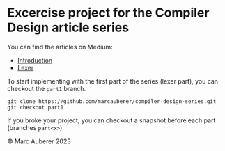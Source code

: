 # Excercise project for the Compiler Design article series

You can find the articles on Medium:

- [Introduction](https://medium.com/p/c6ec5e258a6)
- [Lexer](https://medium.com/p/1d688c6e5d16)

To start implementing with the first part of the series (lexer part), you can checkout the `part1` branch.

```shell
git clone https://github.com/marcauberer/compiler-design-series.git
git checkout part1
```

If you broke your project, you can checkout a snapshot before each part (branches `part<x>`).

© Marc Auberer 2023